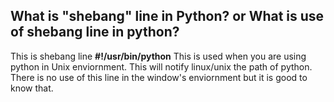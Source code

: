 ## What is "shebang" line in Python? or What is use of shebang line in python?
This is shebang line **#!/usr/bin/python**
This is used when you are using python in Unix enviornment.
This will notify linux/unix the path of python.
There is no use of this line in the window's enviornment but it is good to know that. 

